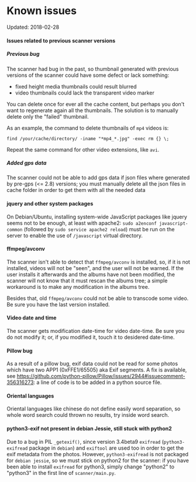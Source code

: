 # Known issues

Updated: 2018-02-28

#### Issues related to previous scanner versions

##### Previous bug

The scanner had bug in the past, so thumbnail generated with previous versions of the scanner could have some defect or lack something:
* fixed height media thumbnails could result blurred
* video thumbnails could lack the transparent video marker

You can delete once for ever all the cache content, but perhaps you don't want to regenerate again all the thumbnails. The solution is to manually delete only the "failed" thumbnail.

As an example, the command to delete thumbnails of `mp4` videos is:

    find /your/cache/directory/ -iname "*mp4_*.jpg" -exec rm {} \;

Repeat the same command for other video extensions, like `avi`.

##### Added gps data

The scanner could not be able to add gps data if json files where generated by pre-gps (<= 2.8) versions; you must manually delete all the json files in cache folder in order to get them with all the needed data

#### jquery and other system packages

On Debian/Ubuntu, installing system-wide JavaScript packages like jquery seems not to be enough, at least with apache2: `sudo a2enconf javascript-common` (followed by `sudo service apache2 reload`) must be run on the server to enable the use of `/javascript` virtual directory.

#### ffmpeg/avconv

The scanner isn't able to detect that `ffmpeg/avconv` is installed, so, if it is not installed, videos will not be "seen", and the user will not be warned. If the user installs it afterwards and the albums have not been modified, the scanner will not know that it must rescan the albums tree; a simple workaround is to make any modification in the albums tree.

Besides that, old `ffmpeg/avconv` could not be able to transcode some video. Be sure you have the last version installed.

#### Video date and time

The scanner gets modification date-time for video date-time. Be sure you do not modify it; or, if you modified it, touch it to desidered date-time.

#### Pillow bug

As a result of a pillow bug, exif data could not be read for some photos which have two APP1 (0xFFE1/65505) aka Exif segments. A fix is available, see https://github.com/python-pillow/Pillow/issues/2944#issuecomment-356316273: a line of code is to be added in a python source file.

#### Oriental languages

Oriental languages like chinese do not define easily word separation, so whole word search could thrown no results, try inside word search.

#### python3-exif not present in debian Jessie, still stuck with python2

Due to a bug in PIL `_getexif()`,  since version 3.4beta9 `exifread` (`python3-exifread` package in `debian`) and `exiftool` are used too in order to get the exif metadata from the photos. However, `python3-exifread` is not packaged for `debian jessie`, so we must stick on python2 for the scanner: if you have been able to install `exifread` for python3, simply change "python2" to "python3" in the first line of `scanner/main.py`.
